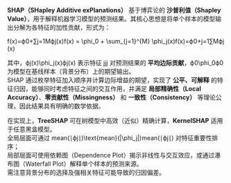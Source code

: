 **SHAP（SHapley Additive exPlanations）** 基于博弈论的 **沙普利值（Shapley Value）**，用于解释机器学习模型的预测结果。其核心思想是将单个样本的模型输出分解为各特征的加性贡献，形式为：

f(x)=ϕ0+∑j=1Mϕj(x)f(x) = \phi_0 + \sum_{j=1}^{M} \phi_j(x)f(x)=ϕ0​+j=1∑M​ϕj​(x)

其中，ϕj(x)\phi_j(x)ϕj​(x) 表示特征 jjj 对预测结果的 **平均边际贡献**，ϕ0\phi_0ϕ0​ 为模型在基线样本（背景分布）上的期望输出。  
SHAP 通过枚举特征加入顺序并计算边际增益的期望，实现了 **公平、可解释** 的特征归因，能够同时考虑特征之间的交互作用，并满足 **局部精确性（Local Accuracy）**、**零贡献性（Missingness）** 和 **一致性（Consistency）** 等理论公理，因此结果具有明确的数学依据。

在实现上，**TreeSHAP** 可在树模型中高效（近似）精确计算，**KernelSHAP** 适用于任意黑盒模型。  
全局层面可通过 mean(∣ϕj∣)\text{mean}(|\phi_j|)mean(∣ϕj​∣) 对特征重要性排序；  
局部层面可使用依赖图（Dependence Plot）揭示非线性与交互效应，或通过瀑布图（Waterfall Plot）解释单个样本的预测来源。  
需注意背景分布的选择及强相关特征可能导致的归因偏差。